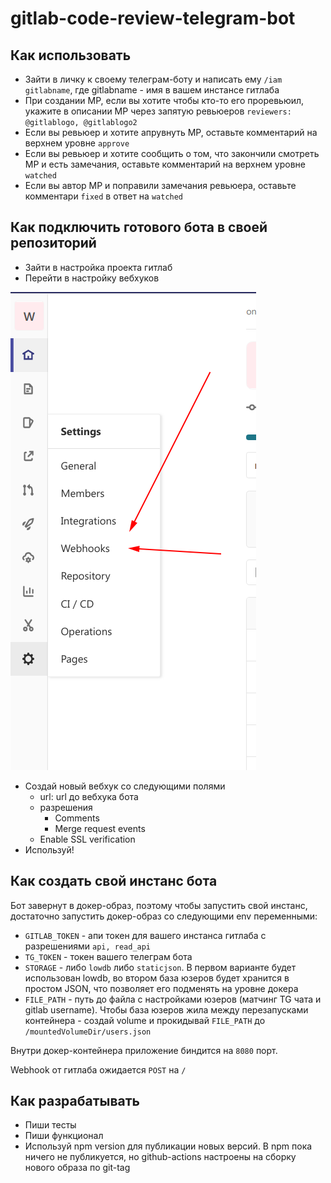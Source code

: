 # gitlab-code-review-telegram-bot

## Как использовать

- Зайти в личку к своему телеграм-боту и написать ему `/iam gitlabname`, где gitlabname - имя в вашем инстансе гитлаба
- При создании МР, если вы хотите чтобы кто-то его проревьюил, укажите в описании МР через запятую ревьюеров `reviewers: @gitlablogo, @gitlablogo2`
- Если вы ревьюер и хотите апрувнуть МР, оставьте комментарий на верхнем уровне `approve`
- Если вы ревьюер и хотите сообщить о том, что закончили смотреть МР и есть замечания, оставьте комментарий на верхнем уровне `watched`
- Если вы автор МР и поправили замечания ревьюера, оставьте комментари `fixed` в ответ на `watched`

## Как подключить готового бота в своей репозиторий

- Зайти в настройка проекта гитлаб
- Перейти в настройку вебхуков

![Как перейти в настройку вебхуков](./docs/webhooks-gitlab.png)

- Создай новый вебхук со следующими полями
    - url: url до вебхука бота
    - разрешения
        - Comments
        - Merge request events
    - Enable SSL verification
- Используй!

## Как создать свой инстанс бота

Бот завернут в докер-образ, поэтому чтобы запустить свой инстанс, достаточно запустить докер-образ со следующими env переменными:
- `GITLAB_TOKEN` - апи токен для вашего инстанса гитлаба с разрешениями `api, read_api`
- `TG_TOKEN` - токен вашего телеграм бота
- `STORAGE` - либо `lowdb` либо `staticjson`. В первом варианте будет использован lowdb, во втором база юзеров будет хранится в простом JSON, что позволяет его подменять на уровне докера
- `FILE_PATH` - путь до файла с настройками юзеров (матчинг TG чата и gitlab username). Чтобы база юзеров жила между перезапусками контейнера - создай volume и прокидывай `FILE_PATH` до `/mountedVolumeDir/users.json`

Внутри докер-контейнера приложение биндится на `8080` порт.

Webhook от гитлаба ожидается `POST` на `/`

## Как разрабатывать

- Пиши тесты
- Пиши функционал
- Используй npm version для публикации новых версий. В npm пока ничего не публикуется, но github-actions настроены на сборку нового образа по git-tag